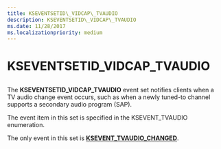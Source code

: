 ```yaml
---
title: KSEVENTSETID\_VIDCAP\_TVAUDIO
description: KSEVENTSETID\_VIDCAP\_TVAUDIO
ms.date: 11/28/2017
ms.localizationpriority: medium
---
```


# KSEVENTSETID\_VIDCAP\_TVAUDIO


## <span id="ddk_kseventsetid_vidcap_tvaudio_ks"></span><span id="DDK_KSEVENTSETID_VIDCAP_TVAUDIO_KS"></span>


The **KSEVENTSETID\_VIDCAP\_TVAUDIO** event set notifies clients when a TV audio change event occurs, such as when a newly tuned-to channel supports a secondary audio program (SAP).

The event item in this set is specified in the KSEVENT\_TVAUDIO enumeration.

The only event in this set is [**KSEVENT\_TVAUDIO\_CHANGED**](ksevent-tvaudio-changed.md).

 

 





